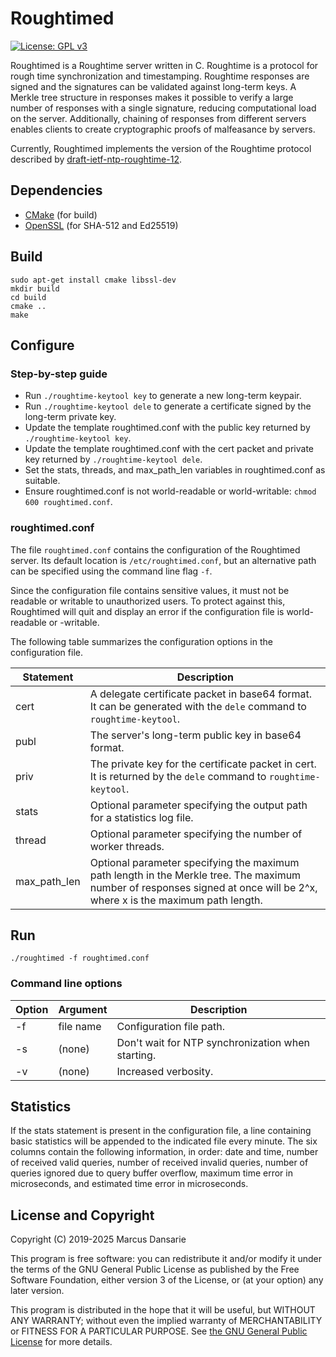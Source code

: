 # Roughtimed

[![License: GPL v3](https://img.shields.io/badge/License-GPL%20v3-blue.svg)](https://www.gnu.org/licenses/gpl-3.0)

Roughtimed is a Roughtime server written in C. Roughtime is a protocol for rough time
synchronization and timestamping. Roughtime responses are signed and the signatures can be validated
against long-term keys. A Merkle tree structure in responses makes it possible to verify a large
number of responses with a single signature, reducing computational load on the server.
Additionally, chaining of responses from different servers enables clients to create cryptographic
proofs of malfeasance by servers.

Currently, Roughtimed implements the version of the Roughtime protocol described by
[draft-ietf-ntp-roughtime-12](https://datatracker.ietf.org/doc/html/draft-ietf-ntp-roughtime-12).

## Dependencies

* [CMake](https://github.com/Kitware/CMake) (for build)
* [OpenSSL](https://github.com/openssl/openssl) (for SHA-512 and Ed25519)

## Build

```
sudo apt-get install cmake libssl-dev
mkdir build
cd build
cmake ..
make
```

## Configure

### Step-by-step guide

* Run `./roughtime-keytool key` to generate a new long-term keypair.
* Run `./roughtime-keytool dele` to generate a certificate signed by the long-term private key.
* Update the template roughtimed.conf with the public key returned by `./roughtime-keytool key`.
* Update the template roughtimed.conf with the cert packet and private key returned by `./roughtime-keytool dele`.
* Set the stats, threads, and max_path_len variables in roughtimed.conf as suitable.
* Ensure roughtimed.conf is not world-readable or world-writable: `chmod 600 roughtimed.conf`.

### roughtimed.conf

The file `roughtimed.conf` contains the configuration of the Roughtimed server. Its default location
is `/etc/roughtimed.conf`, but an alternative path can be specified using the command line flag
`-f`.

Since the configuration file contains sensitive values, it must not be readable or writable to
unauthorized users. To protect against this, Roughtimed will quit and display an error if the
configuration file is world-readable or -writable.

The following table summarizes the configuration options in the configuration file.

| Statement    | Description |
| ------------ | ----------- |
| cert         | A delegate certificate packet in base64 format. It can be generated with the `dele` command to `roughtime-keytool`. |
| publ         | The server's long-term public key in base64 format. |
| priv         | The private key for the certificate packet in cert. It is returned by the `dele` command to `roughtime-keytool`. |
| stats        | Optional parameter specifying the output path for a statistics log file. |
| thread       | Optional parameter specifying the number of worker threads. |
| max_path_len | Optional parameter specifying the maximum path length in the Merkle tree. The maximum number of responses signed at once will be 2^x, where x is the maximum path length. |

## Run

```
./roughtimed -f roughtimed.conf
```
### Command line options

| Option | Argument  | Description |
| ------ | --------- | ----------- |
| -f     | file name | Configuration file path. |
| -s     | (none)    | Don't wait for NTP synchronization when starting. |
| -v     | (none)    | Increased verbosity. |

## Statistics

If the stats statement is present in the configuration file, a line containing basic statistics will
be appended to the indicated file every minute. The six columns contain the following information,
in order: date and time, number of received valid queries, number of received invalid queries,
number of queries ignored due to query buffer overflow, maximum time error in microseconds, and
estimated time error in microseconds.

## License and Copyright

Copyright (C) 2019-2025 Marcus Dansarie

This program is free software: you can redistribute it and/or modify it under the terms of the GNU
General Public License as published by the Free Software Foundation, either version 3 of the
License, or (at your option) any later version.

This program is distributed in the hope that it will be useful, but WITHOUT ANY WARRANTY; without
even the implied warranty of MERCHANTABILITY or FITNESS FOR A PARTICULAR PURPOSE. See
[the GNU General Public License](LICENSE) for more details.
